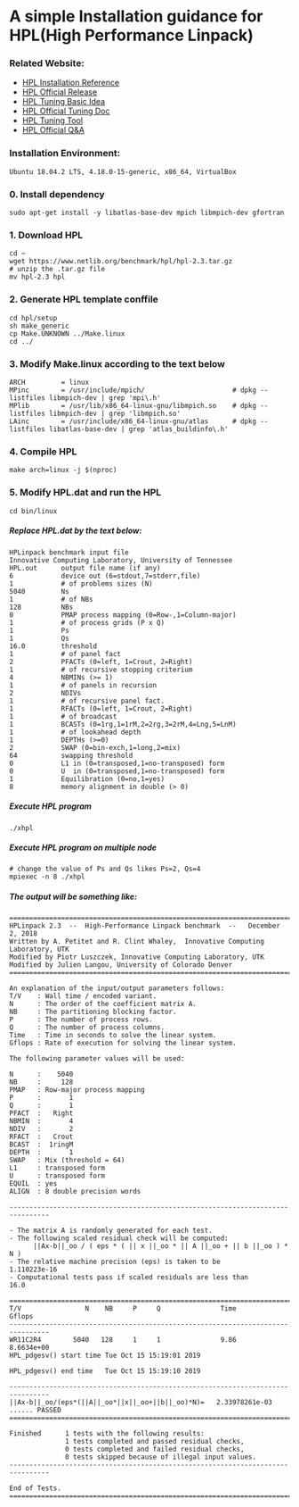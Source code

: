 # A simple Installation guidance for HPL(High Performance Linpack)

### Related Website:
* [HPL Installation Reference](https://www.howtoforge.com/tutorial/hpl-high-performance-linpack-benchmark-raspberry-pi/)
* [HPL Official Release](https://www.netlib.org/benchmark/hpl/)
* [HPL Tuning Basic Idea](http://www.crc.nd.edu/~rich/CRC_Summer_Scholars_2014/HPL-HowTo.pdf)
* [HPL Official Tuning Doc](http://www.netlib.org/benchmark/hpl/tuning.html)
* [HPL Tuning Tool](https://www.advancedclustering.com/act_kb/tune-hpl-dat-file/)
* [HPL Official Q&A](https://www.netlib.org/benchmark/hpl/faqs.html)

### Installation Environment:
    Ubuntu 18.04.2 LTS, 4.18.0-15-generic, x86_64, VirtualBox

### 0. Install dependency
    sudo apt-get install -y libatlas-base-dev mpich libmpich-dev gfortran

### 1. Download HPL
    cd ~
    wget https://www.netlib.org/benchmark/hpl/hpl-2.3.tar.gz
    # unzip the .tar.gz file
    mv hpl-2.3 hpl

### 2. Generate HPL template conffile
    cd hpl/setup
    sh make_generic
    cp Make.UNKNOWN ../Make.linux
    cd ../

### 3. Modify Make.linux according to the text below
    ARCH         = linux
    MPinc        = /usr/include/mpich/                      # dpkg --listfiles libmpich-dev | grep 'mpi\.h'
    MPlib        = /usr/lib/x86_64-linux-gnu/libmpich.so    # dpkg --listfiles libmpich-dev | grep 'libmpich.so'
    LAinc        = /usr/include/x86_64-linux-gnu/atlas      # dpkg --listfiles libatlas-base-dev | grep 'atlas_buildinfo\.h'

### 4. Compile HPL
    make arch=linux -j $(nproc)

### 5. Modify HPL.dat and run the HPL
    cd bin/linux

##### Replace HPL.dat by the text below:
	HPLinpack benchmark input file
	Innovative Computing Laboratory, University of Tennessee
	HPL.out      output file name (if any)
	6            device out (6=stdout,7=stderr,file)
	1            # of problems sizes (N)
	5040         Ns
	1            # of NBs
	128          NBs
	0            PMAP process mapping (0=Row-,1=Column-major)
	1            # of process grids (P x Q)
	1            Ps
	1            Qs
	16.0         threshold
	1            # of panel fact
	2            PFACTs (0=left, 1=Crout, 2=Right)
	1            # of recursive stopping criterium
	4            NBMINs (>= 1)
	1            # of panels in recursion
	2            NDIVs
	1            # of recursive panel fact.
	1            RFACTs (0=left, 1=Crout, 2=Right)
	1            # of broadcast
	1            BCASTs (0=1rg,1=1rM,2=2rg,3=2rM,4=Lng,5=LnM)
	1            # of lookahead depth
	1            DEPTHs (>=0)
	2            SWAP (0=bin-exch,1=long,2=mix)
	64           swapping threshold
	0            L1 in (0=transposed,1=no-transposed) form
	0            U  in (0=transposed,1=no-transposed) form
	1            Equilibration (0=no,1=yes)
	8            memory alignment in double (> 0)
##### Execute HPL program
    ./xhpl

##### Execute HPL program on multiple node
    # change the value of Ps and Qs likes Ps=2, Qs=4
    mpiexec -n 8 ./xhpl

##### The output will be something like:
	================================================================================
	HPLinpack 2.3  --  High-Performance Linpack benchmark  --   December 2, 2018
	Written by A. Petitet and R. Clint Whaley,  Innovative Computing Laboratory, UTK
	Modified by Piotr Luszczek, Innovative Computing Laboratory, UTK
	Modified by Julien Langou, University of Colorado Denver
	================================================================================

	An explanation of the input/output parameters follows:
	T/V    : Wall time / encoded variant.
	N      : The order of the coefficient matrix A.
	NB     : The partitioning blocking factor.
	P      : The number of process rows.
	Q      : The number of process columns.
	Time   : Time in seconds to solve the linear system.
	Gflops : Rate of execution for solving the linear system.

	The following parameter values will be used:

	N      :    5040 
	NB     :     128 
	PMAP   : Row-major process mapping
	P      :       1 
	Q      :       1 
	PFACT  :   Right 
	NBMIN  :       4 
	NDIV   :       2 
	RFACT  :   Crout 
	BCAST  :  1ringM 
	DEPTH  :       1 
	SWAP   : Mix (threshold = 64)
	L1     : transposed form
	U      : transposed form
	EQUIL  : yes
	ALIGN  : 8 double precision words

	--------------------------------------------------------------------------------

	- The matrix A is randomly generated for each test.
	- The following scaled residual check will be computed:
		  ||Ax-b||_oo / ( eps * ( || x ||_oo * || A ||_oo + || b ||_oo ) * N )
	- The relative machine precision (eps) is taken to be               1.110223e-16
	- Computational tests pass if scaled residuals are less than                16.0

	================================================================================
	T/V                N    NB     P     Q               Time                 Gflops
	--------------------------------------------------------------------------------
	WR11C2R4        5040   128     1     1               9.86             8.6634e+00
	HPL_pdgesv() start time Tue Oct 15 15:19:01 2019

	HPL_pdgesv() end time   Tue Oct 15 15:19:10 2019

	--------------------------------------------------------------------------------
	||Ax-b||_oo/(eps*(||A||_oo*||x||_oo+||b||_oo)*N)=   2.33978261e-03 ...... PASSED
	================================================================================

	Finished      1 tests with the following results:
		          1 tests completed and passed residual checks,
		          0 tests completed and failed residual checks,
		          0 tests skipped because of illegal input values.
	--------------------------------------------------------------------------------

	End of Tests.
	================================================================================

